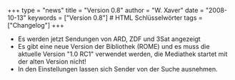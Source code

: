 +++
type = "news"
title = "Version 0.8"
author = "W. Xaver"
date = "2008-10-13"
keywords = ["Version 0.8"] # HTML Schlüsselwörter
tags = ["Changelog"]
+++

- Es werden jetzt Sendungen von ARD, ZDF und 3Sat angezeigt
- Es gibt eine neue Version der Bibliothek (ROME) und es muss die aktuelle Version "1.0 RC1" verwendet werden, die Mediathek startet mit der alten Version nicht!
- In den Einstellungen lassen sich Sender von der Suche ausnehmen.
<!--more-->
